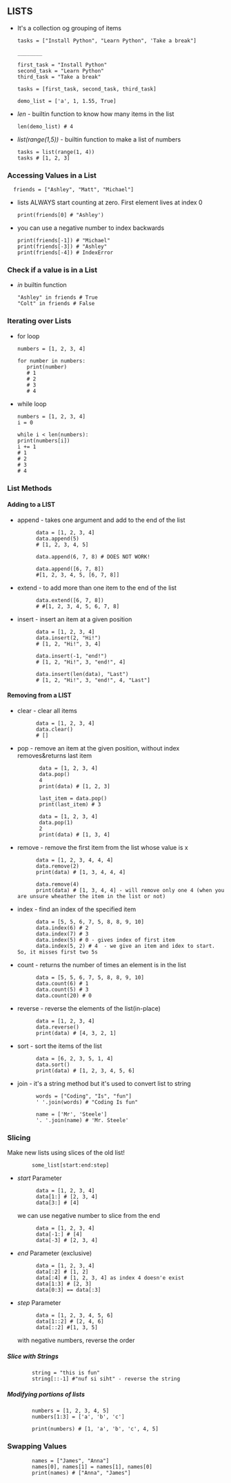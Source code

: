 ## LISTS
   - It's a collection og grouping of items

         tasks = ["Install Python", "Learn Python", 'Take a break"]

         ________

         first_task = "Install Python"
         second_task = "Learn Python"
         third_task = "Take a break"

         tasks = [first_task, second_task, third_task]

         demo_list = ['a', 1, 1.55, True]

   
   - *len*  - builtin function to know how many items in the list

         len(demo_list) # 4

   - *list(range(1,5))* - builtin function to make a list of numbers

         tasks = list(range(1, 4))
         tasks # [1, 2, 3]

### Accessing Values in a List

      friends = ["Ashley", "Matt", "Michael"]

   - lists ALWAYS start counting at zero. First element lives at index 0

         print(friends[0] # "Ashley')

   - you can use a negative number to index backwards

         print(friends[-1]) # "Michael"
         print(friends[-3]) # "Ashley"
         print(friends[-4]) # IndexError

### Check if a value is in a List

   - *in* builtin function

         "Ashley" in friends # True
         "Colt" in friends # False

### Iterating over Lists

   - for loop

         numbers = [1, 2, 3, 4]

         for number in numbers:
            print(number)
            # 1
            # 2
            # 3
            # 4

   - while loop

         numbers = [1, 2, 3, 4]
         i = 0
         
         while i < len(numbers):
         print(numbers[i])
         i += 1
         # 1
         # 2
         # 3
         # 4

### List Methods

#### Adding to a LIST

- append - takes one argument and add to the end of the list

            data = [1, 2, 3, 4]
            data.append(5)
            # [1, 2, 3, 4, 5]

            data.append(6, 7, 8) # DOES NOT WORK!
            
            data.append([6, 7, 8]) 
            #[1, 2, 3, 4, 5, [6, 7, 8]]

- extend - to add more than one item to the end of the list

            data.extend([6, 7, 8])
            # #[1, 2, 3, 4, 5, 6, 7, 8]

- insert - insert an item at a given position

            data = [1, 2, 3, 4]
            data.insert(2, "Hi!")
            # [1, 2, "Hi!", 3, 4]

            data.insert(-1, "end!")
            # [1, 2, "Hi!", 3, "end!", 4]

            data.insert(len(data), "Last")
            # [1, 2, "Hi!", 3, "end!", 4, "Last"]

#### Removing from a LIST

- clear - clear all items

            data = [1, 2, 3, 4]
            data.clear()
            # []

- pop - remove an item at the given position, without index removes&returns last item

             data = [1, 2, 3, 4]
             data.pop()
             4
             print(data) # [1, 2, 3]

             last_item = data.pop()
             print(last_item) # 3

             data = [1, 2, 3, 4]
             data.pop(1)
             2
             print(data) # [1, 3, 4]

- remove - remove the first item from the list whose value is x

            data = [1, 2, 3, 4, 4, 4]
            data.remove(2)
            print(data) # [1, 3, 4, 4, 4]

            data.remove(4)
            print(data) # [1, 3, 4, 4] - will remove only one 4 (when you are unsure wheather the item in the list or not)

- index - find an index of the specified item

            data = [5, 5, 6, 7, 5, 8, 8, 9, 10]
            data.index(6) # 2
            data.index(7) # 3
            data.index(5) # 0 - gives index of first item 
            data.index(5, 2) # 4  - we give an item and idex to start. So, it misses first two 5s

- count - returns the number of times an element is in the list

            data = [5, 5, 6, 7, 5, 8, 8, 9, 10]
            data.count(6) # 1
            data.count(5) # 3
            data.count(20) # 0

- reverse - reverse the elements of the list(in-place)

            data = [1, 2, 3, 4]
            data.reverse()
            print(data) # [4, 3, 2, 1]

- sort - sort the items of the list

            data = [6, 2, 3, 5, 1, 4]
            data.sort()
            print(data) # [1, 2, 3, 4, 5, 6]

- join - it's a string method but it's used to convert list to string

            words = ["Coding", "Is", "fun"]
            ' '.join(words) # "Coding Is fun"

            name = ['Mr', 'Steele']
            '. '.join(name) # 'Mr. Steele'

### Slicing

Make new lists using slices of the old list!

            some_list[start:end:step]

- *start* Parameter

            data = [1, 2, 3, 4]
            data[1:] # [2, 3, 4]
            data[3:] # [4]

   we can use negative number to slice from the end

            data = [1, 2, 3, 4]
            data[-1:] # [4]
            data[-3] # [2, 3, 4]

- *end* Parameter (exclusive)

            data = [1, 2, 3, 4]
            data[:2] # [1, 2]
            data[:4] # [1, 2, 3, 4] as index 4 doesn'e exist
            data[1:3] # [2, 3]
            data[0:3] == data[:3]

- *step* Parameter

            data = [1, 2, 3, 4, 5, 6]
            data[1::2] # [2, 4, 6]
            data[::2] #[1, 3, 5]

    with negative numbers, reverse the order

##### Slice with Strings

            string = "this is fun"
            string[::-1] #"nuf si siht" - reverse the string

##### Modifying portions of lists

            numbers = [1, 2, 3, 4, 5]
            numbers[1:3] = ['a', 'b', 'c']

            print(numbers) # [1, 'a', 'b', 'c', 4, 5]

### Swapping Values

            names = ["James", "Anna"]
            names[0], names[1] = names[1], names[0]
            print(names) # ["Anna", "James"]